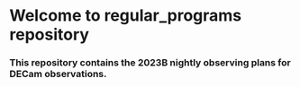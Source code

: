 # Welcome to regular_programs repository

### This repository contains the 2023B nightly observing plans for DECam observations. 
